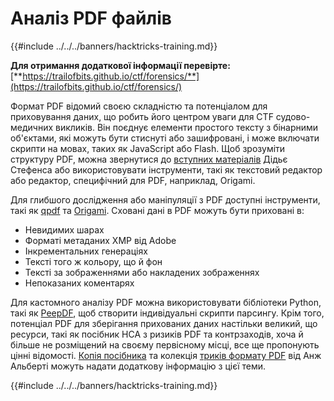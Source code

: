 # Аналіз PDF файлів

{{#include ../../../banners/hacktricks-training.md}}

**Для отримання додаткової інформації перевірте:** [**https://trailofbits.github.io/ctf/forensics/**](https://trailofbits.github.io/ctf/forensics/)

Формат PDF відомий своєю складністю та потенціалом для приховування даних, що робить його центром уваги для CTF судово-медичних викликів. Він поєднує елементи простого тексту з бінарними об'єктами, які можуть бути стиснуті або зашифровані, і може включати скрипти на мовах, таких як JavaScript або Flash. Щоб зрозуміти структуру PDF, можна звернутися до [вступних матеріалів](https://blog.didierstevens.com/2008/04/09/quickpost-about-the-physical-and-logical-structure-of-pdf-files/) Дідьє Стефенса або використовувати інструменти, такі як текстовий редактор або редактор, специфічний для PDF, наприклад, Origami.

Для глибшого дослідження або маніпуляції з PDF доступні інструменти, такі як [qpdf](https://github.com/qpdf/qpdf) та [Origami](https://github.com/mobmewireless/origami-pdf). Сховані дані в PDF можуть бути приховані в:

- Невидимих шарах
- Форматі метаданих XMP від Adobe
- Інкрементальних генераціях
- Тексті того ж кольору, що й фон
- Тексті за зображеннями або накладених зображеннях
- Непоказаних коментарях

Для кастомного аналізу PDF можна використовувати бібліотеки Python, такі як [PeepDF](https://github.com/jesparza/peepdf), щоб створити індивідуальні скрипти парсингу. Крім того, потенціал PDF для зберігання прихованих даних настільки великий, що ресурси, такі як посібник НСА з ризиків PDF та контрзаходів, хоча й більше не розміщений на своєму первісному місці, все ще пропонують цінні відомості. [Копія посібника](http://www.itsecure.hu/library/file/Biztons%C3%A1gi%20%C3%Bútmutat%C3%B3k/Alkalmaz%C3%A1sok/Hidden%20Data%20and%20Metadata%20in%20Adobe%20PDF%20Files.pdf) та колекція [триків формату PDF](https://github.com/corkami/docs/blob/master/PDF/PDF.md) від Анж Альберті можуть надати додаткову інформацію з цієї теми.

{{#include ../../../banners/hacktricks-training.md}}
